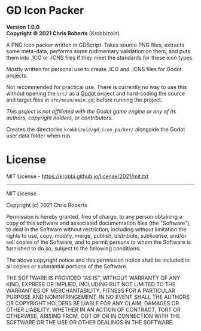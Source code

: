 # GD Icon Packer
__Version 1.0.0__  
__Copyright &copy; 2021 Chris Roberts__ (Krobbizoid)

A PNG icon packer written in GDScript. Takes source PNG files, extracts some
meta-data, performs some rudimentary validation on them, and puts them into .ICO
or .ICNS files if they meet the standards for these icon types.

Mostly written for personal use to create .ICO and .ICNS files for Godot
projects.

Not recommended for practical use. There is currently no way to use this without
opening the `src/` as a [Godot](https://github.com/godotengine/godot) project
and hard-coding the source and target files in `src/main/main.gd`, before
running the project.

_This project is not affiliated with the Godot game engine or any of its
authors, copyright holders, or contributors._

Creates the directories `krobbizoid/gd_icon_packer/` alongside the Godot user
data folder when run.

# License
MIT License - https://krobbi.github.io/license/2021/mit.txt

---

MIT License

Copyright (c) 2021 Chris Roberts

Permission is hereby granted, free of charge, to any person obtaining a copy
of this software and associated documentation files (the "Software"), to deal
in the Software without restriction, including without limitation the rights
to use, copy, modify, merge, publish, distribute, sublicense, and/or sell
copies of the Software, and to permit persons to whom the Software is
furnished to do so, subject to the following conditions:

The above copyright notice and this permission notice shall be included in all
copies or substantial portions of the Software.

THE SOFTWARE IS PROVIDED "AS IS", WITHOUT WARRANTY OF ANY KIND, EXPRESS OR
IMPLIED, INCLUDING BUT NOT LIMITED TO THE WARRANTIES OF MERCHANTABILITY,
FITNESS FOR A PARTICULAR PURPOSE AND NONINFRINGEMENT. IN NO EVENT SHALL THE
AUTHORS OR COPYRIGHT HOLDERS BE LIABLE FOR ANY CLAIM, DAMAGES OR OTHER
LIABILITY, WHETHER IN AN ACTION OF CONTRACT, TORT OR OTHERWISE, ARISING FROM,
OUT OF OR IN CONNECTION WITH THE SOFTWARE OR THE USE OR OTHER DEALINGS IN THE
SOFTWARE.

